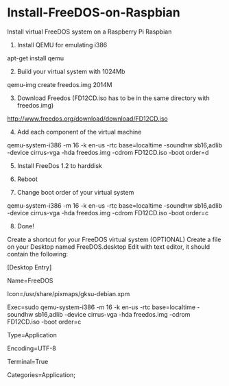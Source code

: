 # Install-FreeDOS-on-Raspbian
Install virtual FreeDOS system on a Raspberry Pi Raspbian

1. Install QEMU for emulating i386

apt-get install qemu

2. Build your virtual system with 1024Mb

qemu-img create freedos.img 2014M

3. Download Freedos (FD12CD.iso has to be in the same directory with freedos.img)

http://www.freedos.org/download/download/FD12CD.iso

4. Add each component of the virtual machine

qemu-system-i386 -m 16 -k en-us -rtc base=localtime -soundhw sb16,adlib -device cirrus-vga -hda freedos.img -cdrom FD12CD.iso -boot order=d

5. Install FreeDos 1.2 to harddisk

6. Reboot

7. Change boot order of your virtual system

qemu-system-i386 -m 16 -k en-us -rtc base=localtime -soundhw sb16,adlib -device cirrus-vga -hda freedos.img -cdrom FD12CD.iso -boot order=c​

8. Done!

Create a shortcut for your FreeDOS virtual system (OPTIONAL)
Create a file on your Desktop named FreeDOS.desktop
Edit with text editor, it should contain the following:

[Desktop Entry]

Name=FreeDOS

Icon=/usr/share/pixmaps/gksu-debian.xpm

Exec=sudo qemu-system-i386 -m 16 -k en-us -rtc base=localtime -soundhw sb16,adlib -device cirrus-vga -hda freedos.img -cdrom FD12CD.iso -boot order=c​

Type=Application

Encoding=UTF-8

Terminal=True

Categories=Application;
